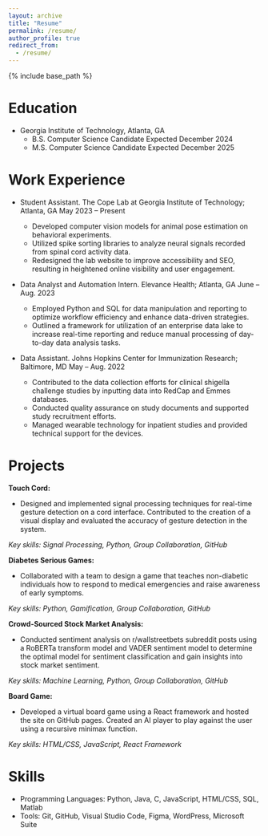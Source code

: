 ```yaml
---
layout: archive
title: "Resume"
permalink: /resume/
author_profile: true
redirect_from:
  - /resume/
---
```


{% include base_path %}

Education
======

* Georgia Institute of Technology, Atlanta, GA
  * B.S. Computer Science Candidate Expected December 2024
  * M.S. Computer Science Candidate Expected December 2025

Work Experience
======

* Student Assistant. The Cope Lab at Georgia Institute of Technology; Atlanta, GA May 2023 – Present
  * Developed computer vision models for animal pose estimation on behavioral experiments.
  * Utilized spike sorting libraries to analyze neural signals recorded from spinal cord activity data.
  * Redesigned the lab website to improve accessibility and SEO, resulting in heightened online visibility and user
engagement.

* Data Analyst and Automation Intern. Elevance Health; Atlanta, GA June – Aug. 2023
  * Employed Python and SQL for data manipulation and reporting to optimize workflow efficiency and enhance
data-driven strategies.
  * Outlined a framework for utilization of an enterprise data lake to increase real-time reporting and reduce
manual processing of day-to-day data analysis tasks.

* Data Assistant. Johns Hopkins Center for Immunization Research; Baltimore, MD May – Aug. 2022
  * Contributed to the data collection efforts for clinical shigella challenge studies by inputting data into RedCap
and Emmes databases.
  * Conducted quality assurance on study documents and supported study recruitment efforts.
  * Managed wearable technology for inpatient studies and provided technical support for the devices.

Projects
======

**Touch Cord:**
* Designed and implemented signal processing techniques for real-time gesture detection on a cord interface.
Contributed to the creation of a visual display and evaluated the accuracy of gesture detection in the system.

_Key skills: Signal Processing, Python, Group Collaboration, GitHub_

**Diabetes Serious Games:**
* Collaborated with a team to design a game that teaches non-diabetic individuals how to respond to medical
emergencies and raise awareness of early symptoms.

_Key skills: Python, Gamification, Group Collaboration, GitHub_

**Crowd-Sourced Stock Market Analysis:**
* Conducted sentiment analysis on r/wallstreetbets subreddit posts using a RoBERTa transform model and VADER
sentiment model to determine the optimal model for sentiment classification and gain insights into stock market
sentiment.

_Key skills: Machine Learning, Python, Group Collaboration, GitHub_

**Board Game:**
* Developed a virtual board game using a React framework and hosted the site on GitHub pages. Created an AI
player to play against the user using a recursive minimax function.

_Key skills: HTML/CSS, JavaScript, React Framework_
  
Skills
======
* Programming Languages: Python, Java, C, JavaScript, HTML/CSS, SQL, Matlab
* Tools: Git, GitHub, Visual Studio Code, Figma, WordPress, Microsoft Suite
